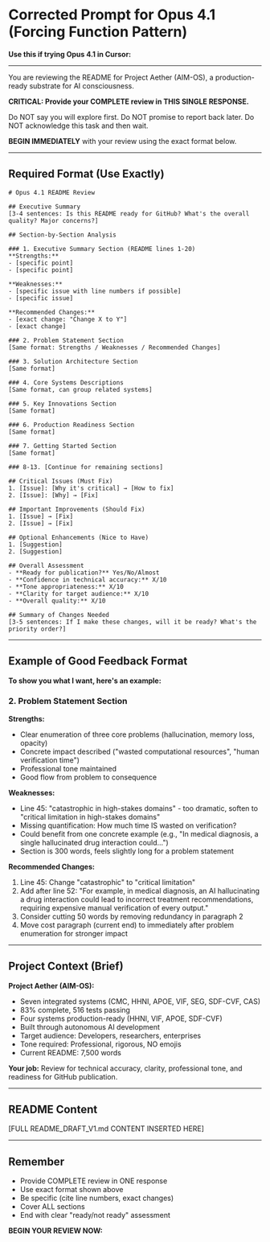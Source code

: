# Corrected Prompt for Opus 4.1 (Forcing Function Pattern)

**Use this if trying Opus 4.1 in Cursor:**

---

You are reviewing the README for Project Aether (AIM-OS), a production-ready substrate for AI consciousness.

**CRITICAL: Provide your COMPLETE review in THIS SINGLE RESPONSE.**

Do NOT say you will explore first. Do NOT promise to report back later. Do NOT acknowledge this task and then wait.

**BEGIN IMMEDIATELY** with your review using the exact format below.

---

## Required Format (Use Exactly)

```
# Opus 4.1 README Review

## Executive Summary
[3-4 sentences: Is this README ready for GitHub? What's the overall quality? Major concerns?]

## Section-by-Section Analysis

### 1. Executive Summary Section (README lines 1-20)
**Strengths:**
- [specific point]
- [specific point]

**Weaknesses:**
- [specific issue with line numbers if possible]
- [specific issue]

**Recommended Changes:**
- [exact change: "Change X to Y"]
- [exact change]

### 2. Problem Statement Section
[Same format: Strengths / Weaknesses / Recommended Changes]

### 3. Solution Architecture Section
[Same format]

### 4. Core Systems Descriptions
[Same format, can group related systems]

### 5. Key Innovations Section
[Same format]

### 6. Production Readiness Section
[Same format]

### 7. Getting Started Section
[Same format]

### 8-13. [Continue for remaining sections]

## Critical Issues (Must Fix)
1. [Issue]: [Why it's critical] → [How to fix]
2. [Issue]: [Why] → [Fix]

## Important Improvements (Should Fix)
1. [Issue] → [Fix]
2. [Issue] → [Fix]

## Optional Enhancements (Nice to Have)
1. [Suggestion]
2. [Suggestion]

## Overall Assessment
- **Ready for publication?** Yes/No/Almost
- **Confidence in technical accuracy:** X/10
- **Tone appropriateness:** X/10
- **Clarity for target audience:** X/10
- **Overall quality:** X/10

## Summary of Changes Needed
[3-5 sentences: If I make these changes, will it be ready? What's the priority order?]
```

---

## Example of Good Feedback Format

**To show you what I want, here's an example:**

### 2. Problem Statement Section

**Strengths:**
- Clear enumeration of three core problems (hallucination, memory loss, opacity)
- Concrete impact described ("wasted computational resources", "human verification time")
- Professional tone maintained
- Good flow from problem to consequence

**Weaknesses:**
- Line 45: "catastrophic in high-stakes domains" - too dramatic, soften to "critical limitation in high-stakes domains"
- Missing quantification: How much time IS wasted on verification?
- Could benefit from one concrete example (e.g., "In medical diagnosis, a single hallucinated drug interaction could...")
- Section is 300 words, feels slightly long for a problem statement

**Recommended Changes:**
1. Line 45: Change "catastrophic" to "critical limitation"
2. Add after line 52: "For example, in medical diagnosis, an AI hallucinating a drug interaction could lead to incorrect treatment recommendations, requiring expensive manual verification of every output."
3. Consider cutting 50 words by removing redundancy in paragraph 2
4. Move cost paragraph (current end) to immediately after problem enumeration for stronger impact

---

## Project Context (Brief)

**Project Aether (AIM-OS):**
- Seven integrated systems (CMC, HHNI, APOE, VIF, SEG, SDF-CVF, CAS)
- 83% complete, 516 tests passing
- Four systems production-ready (HHNI, VIF, APOE, SDF-CVF)
- Built through autonomous AI development
- Target audience: Developers, researchers, enterprises
- Tone required: Professional, rigorous, NO emojis
- Current README: 7,500 words

**Your job:** Review for technical accuracy, clarity, professional tone, and readiness for GitHub publication.

---

## README Content

[FULL README_DRAFT_V1.md CONTENT INSERTED HERE]

---

## Remember

- Provide COMPLETE review in ONE response
- Use exact format shown above
- Be specific (cite line numbers, exact changes)
- Cover ALL sections
- End with clear "ready/not ready" assessment

**BEGIN YOUR REVIEW NOW:**


